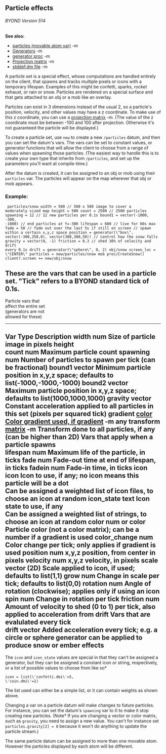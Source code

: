 ## Particle effects 
###### BYOND Version 514
**See also:**
*   [particles (movable atom var)](/ref/atom/movable/var/particles.md) -m
*   [Generators](/ref/%7Bnotes%7D/generators.md) -m
*   [generator proc](/ref/proc/generator.md) -m
*   [Projection matrix](/ref/%7Bnotes%7D/projection-matrix.md) -m
*   [stddef.dm file](/ref/%7B%7Bappendix%7D%7D/stddef%2edm.md) -m


A particle set is a special effect, whose computations are
handled entirely on the client, that spawns and tracks multiple pixels
or icons with a temporary lifespan. Examples of this might be confetti,
sparks, rocket exhaust, or rain or snow. Particles are rendered on a
special surface and that gets attached to an obj or a mob like an
overlay. 

Particles can exist in 3 dimensions instead of the
usual 2, so a particle\'s position, velocity, and other values may have
a z coordinate. To make use of this z coordinate, you can use a
[projection matrix](/ref/%7Bnotes%7D/projection-matrix.md) -m. (The value of the
z coordinate must be between -100 and 100 after projection. Otherwise
it\'s not guaranteed the particle will be displayed.) 

To create
a particle set, use `new` to create a new `/particles` datum, and then
you can set the datum\'s vars. The vars can be set to constant values,
or generator functions that will allow the client to choose from a range
of values when spawning those particles. (The easiest way to handle this
is to create your own type that inherits from `/particles`, and set up
the parameters you\'ll want at compile-time.) 

After the datum
is created, it can be assigned to an obj or mob using their `particles`
var. The particles will appear on the map wherever that obj or mob
appears.
### Example:

```
 particles/snow width = 500 // 500 x 500 image to cover a
moderately sized map height = 500 count = 2500 // 2500 particles
spawning = 12 // 12 new particles per 0.1s bound1 = vector(-1000, -300,
-1000) // end particles at Y=-300 lifespan = 600 // live for 60s max
fade = 50 // fade out over the last 5s if still on screen // spawn
within a certain x,y,z space position = generator(\"box\",
vector(-300,250,0), vector(300,300,50)) // control how the snow falls
gravity = vector(0, -1) friction = 0.3 // shed 30% of velocity and drift
every 0.1s drift = generator(\"sphere\", 0, 2) obj/snow screen_loc =
\"CENTER\" particles = new/particles/snow mob proc/CreateSnow()
client?.screen += new/obj/snow 
```
 

These are the vars
that can be used in a particle set. \"Tick\" refers to a BYOND standard
tick of 0.1s.
  ---------------------------------------------------------------------------------------------
  Particle vars that                                                  
  affect the entire set                                               
  (generators are not                                                 
  allowed for these)                                                  
  ----------------------- ------------------------------------------- -------------------------
  Var                     Type                                        Description
  width                   num                                         Size of particle image in
                                                                      pixels
  height                                                              
  count                   num                                         Maximum particle count
  spawning                num                                         Number of particles to
                                                                      spawn per tick (can be
                                                                      fractional)
  bound1                  vector                                      Minimum particle position
                                                                      in x,y,z space; defaults
                                                                      to
                                                                      list(-1000,-1000,-1000)
  bound2                  vector                                      Maximum particle position
                                                                      in x,y,z space; defaults
                                                                      to list(1000,1000,1000)
  gravity                 vector                                      Constant acceleration
                                                                      applied to all particles
                                                                      in this set (pixels per
                                                                      squared tick)
  gradient                [color                                      Color gradient used, if
                          gradient](/ref/%7Bnotes%7D/color-gradient.md) -m     any
  transform               [matrix](/ref/%7Bnotes%7D/projection-matrix.md) -m  Transform done to all
                                                                      particles, if any (can be
                                                                      higher than 2D)
  Vars that apply when a                                              
  particle spawns                                                     
  lifespan                num                                         Maximum life of the
                                                                      particle, in ticks
  fade                    num                                         Fade-out time at end of
                                                                      lifespan, in ticks
  fadein                  num                                         Fade-in time, in ticks
  icon                    icon                                        Icon to use, if any; no
                                                                      icon means this particle
                                                                      will be a dot\
                                                                      Can be assigned a
                                                                      weighted list of icon
                                                                      files, to choose an icon
                                                                      at random
  icon_state              text                                        Icon state to use, if
                                                                      any\
                                                                      Can be assigned a
                                                                      weighted list of strings,
                                                                      to choose an icon at
                                                                      random
  color                   num or color                                Particle color (not a
                                                                      color matrix); can be a
                                                                      number if a gradient is
                                                                      used
  color_change            num                                         Color change per tick;
                                                                      only applies if gradient
                                                                      is used
  position                num                                         x,y,z position, from
                                                                      center in pixels
  velocity                num                                         x,y,z velocity, in pixels
  scale                   vector (2D)                                 Scale applied to icon, if
                                                                      used; defaults to
                                                                      list(1,1)
  grow                    num                                         Change in scale per tick;
                                                                      defaults to list(0,0)
  rotation                num                                         Angle of rotation
                                                                      (clockwise); applies only
                                                                      if using an icon
  spin                    num                                         Change in rotation per
                                                                      tick
  friction                num                                         Amount of velocity to
                                                                      shed (0 to 1) per tick,
                                                                      also applied to
                                                                      acceleration from drift
  Vars that are                                                       
  evalulated every tick                                               
  drift                   vector                                      Added acceleration every
                                                                      tick; e.g. a circle or
                                                                      sphere generator can be
                                                                      applied to produce snow
                                                                      or ember effects
  ---------------------------------------------------------------------------------------------


The `icon` and `icon_state` values are special in that they
can\'t be assigned a generator, but they can be assigned a constant icon
or string, respectively, or a list of possible values to choose from
like so* 
```
icon = list(\'confetti.dmi\'=5,
\'coin.dmi\'=1)
```
 

The list used can either be a simple
list, or it can contain weights as shown above. 

Changing a var
on a particle datum will make changes to future particles. For instance,
you can set the datum\'s `spawning` var to 0 to make it stop creating
new particles. (Note* If you are changing a vector or color matrix, such
as `gravity`, you need to assign a new value. You can\'t for instance
set `particles.gravity[2] = 0` because it won\'t do anything to update
the particle stream.) 

The same particle datum can be assigned
to more than one movable atom. However the particles displayed by each
atom will be different.